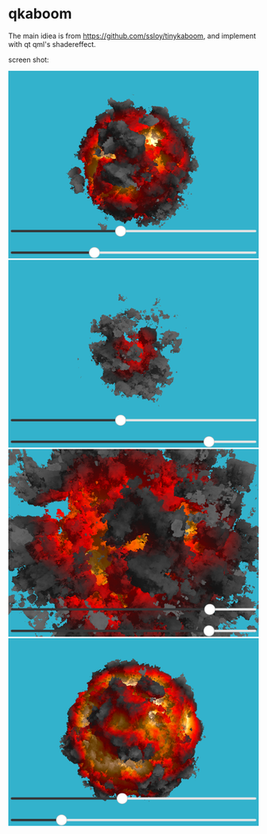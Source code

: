# qkaboom

The main idiea is from  https://github.com/ssloy/tinykaboom, and implement with qt qml's shadereffect.

screen shot: 

![](screenshot/a.png)
![](screenshot/b.png)
![](screenshot/c.png)
![](screenshot/d.png)